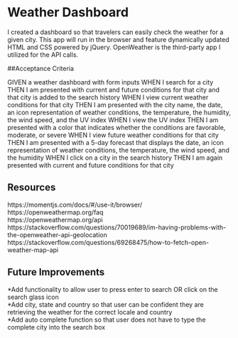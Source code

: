 <h1>Weather Dashboard</h1>

I created a dashboard so that travelers can easily check the weather for a given city. This app will run in the browser and feature dynamically updated HTML and CSS powered by jQuery. OpenWeather is the third-party app I utilized for the API calls.

##Acceptance Criteria

GIVEN a weather dashboard with form inputs
WHEN I search for a city
THEN I am presented with current and future conditions for that city and that city is added to the search history
WHEN I view current weather conditions for that city
THEN I am presented with the city name, the date, an icon representation of weather conditions, the temperature, the humidity, the wind speed, and the UV index
WHEN I view the UV index
THEN I am presented with a color that indicates whether the conditions are favorable, moderate, or severe
WHEN I view future weather conditions for that city
THEN I am presented with a 5-day forecast that displays the date, an icon representation of weather conditions, the temperature, the wind speed, and the humidity
WHEN I click on a city in the search history
THEN I am again presented with current and future conditions for that city

<h2>Resources</h2>
https://momentjs.com/docs/#/use-it/browser/
<br>
https://openweathermap.org/faq
<br>
https://openweathermap.org/api
<br>
https://stackoverflow.com/questions/70019689/im-having-problems-with-the-openweather-api-geolocation
<br>
https://stackoverflow.com/questions/69268475/how-to-fetch-open-weather-map-api

<h2>Future Improvements</h2>
*Add functionality to allow user to press enter to search OR click on the search glass icon
<br>
*Add city, state and country so that user can be confident they are retrieving the weather for the correct locale and country
<br>
*Add auto complete function so that user does not have to type the complete city into the search box
